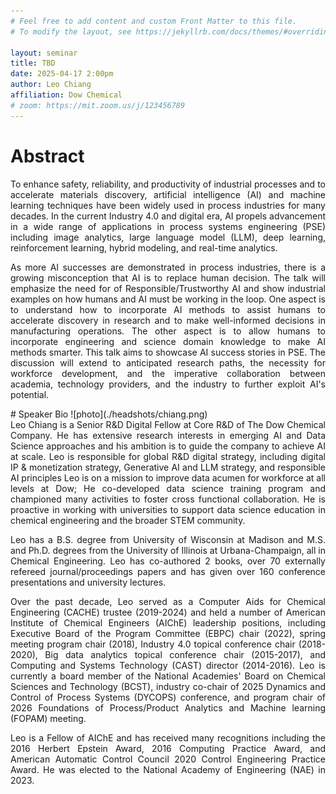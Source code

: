 ```yaml
---
# Feel free to add content and custom Front Matter to this file.
# To modify the layout, see https://jekyllrb.com/docs/themes/#overriding-theme-defaults

layout: seminar
title: TBD
date: 2025-04-17 2:00pm
author: Leo Chiang
affiliation: Dow Chemical
# zoom: https://mit.zoom.us/j/123456789
---
```

# Abstract
<div style="text-align: justify;">
To enhance safety, reliability, and productivity of industrial processes and to accelerate materials discovery, artificial intelligence (AI) and machine learning techniques have been widely used in process industries for many decades. In the current Industry 4.0 and digital era, AI propels advancement in a wide range of applications in process systems engineering (PSE) including image analytics, large language model (LLM), deep learning, reinforcement learning, hybrid modeling, and real-time analytics.  

As more AI successes are demonstrated in process industries, there is a growing misconception that AI is to replace human decision. The talk will emphasize the need for of Responsible/Trustworthy AI and show industrial examples on how humans and AI must be working in the loop. One aspect is to understand how to incorporate AI methods to assist humans to accelerate discovery in research and to make well-informed decisions in manufacturing operations. The other aspect is to allow humans to incorporate engineering and science domain knowledge to make AI methods smarter. This talk aims to showcase AI success stories in PSE. The discussion will extend to anticipated research paths, the necessity for workforce development, and the imperative collaboration between academia, technology providers, and the industry to further exploit AI's potential.
</div>
# Speaker Bio
![photo](./headshots/chiang.png)
<div style="text-align: justify;">
Leo Chiang is a Senior R&D Digital Fellow at Core R&D of The Dow Chemical Company. He has extensive research interests in emerging AI and Data Science approaches and his ambition is to guide the company to achieve AI at scale.  Leo is responsible for global R&D digital strategy, including digital IP & monetization strategy, Generative AI and LLM strategy, and responsible AI principles Leo is on a mission to improve data acumen for workforce at all levels at Dow; He co-developed data science training program and championed many activities to foster cross functional collaboration.  He is proactive in working with universities to support data science education in chemical engineering and the broader STEM community. 

Leo has a B.S. degree from University of Wisconsin at Madison and M.S. and Ph.D. degrees from the University of Illinois at Urbana-Champaign, all in Chemical Engineering.  Leo has co-authored 2 books, over 70 externally refereed journal/proceedings papers and has given over 160 conference presentations and university lectures.  

Over  the past decade, Leo served as a Computer Aids for Chemical Engineering (CACHE) trustee (2019-2024) and held a number of American Institute of Chemical Engineers (AIChE) leadership positions, including Executive Board of the Program Committee (EBPC) chair (2022), spring meeting program chair (2018), Industry 4.0 topical conference chair (2018-2020), Big data analytics topical conference chair (2015-2017), and  Computing and Systems Technology (CAST) director (2014-2016).  Leo is currently a board member of the National Academies' Board on Chemical Sciences and Technology (BCST), industry co-chair of 2025 Dynamics and Control of Process Systems (DYCOPS) conference, and program chair of 2026 Foundations of Process/Product Analytics and Machine learning (FOPAM) meeting.  

Leo is a Fellow of AIChE and has received many recognitions including the 2016 Herbert Epstein Award, 2016 Computing Practice Award, and American Automatic Control Council 2020 Control Engineering Practice Award.  He was elected to the National Academy of Engineering (NAE) in 2023.
</div>